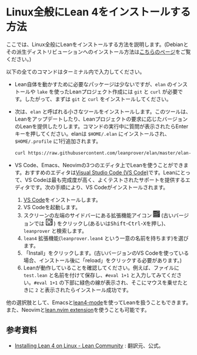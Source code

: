 # Linux全般にLean 4をインストールする方法

ここでは、Linux全般にLeanをインストールする方法を説明します。(Debianとその派生ディストリビューションへのインストール方法は[こちらのページ](./debian-ubuntu.md)をご覧ください。)

以下の全てのコマンドはターミナル内で入力してください。

* Lean自体を動かすために必要なパッケージは少ないですが、``elan`` のインストールや ``lake`` を使ったLeanプロジェクト作成には ``git`` と ``curl`` が必要です。したがって、まずは ``git`` と ``curl`` をインストールしてください。

* 次は、``elan`` と呼ばれる小さなツールをインストールします。このツールは、Leanをアップデートしたり、Leanプロジェクトの要求に応じたバージョンのLeanを提供したりします。コマンドの実行中に質問が表示されたらEnterキーを押してください。elanは ``$HOME/.elan`` にインストールされ、``$HOME/.profile`` に1行追加されます。
  ```bash
  curl https://raw.githubusercontent.com/leanprover/elan/master/elan-init.sh -sSf | sh
  ```

* VS Code、Emacs、Neovimの3つのエディタ上でLeanを使うことができます。おすすめのエディタは[Visual Studio Code (VS Code)](https://code.visualstudio.com/)です。Leanにとって、VS Codeは最も完成度が高く、よくテストされたサポートを提供するエディタです。次の手順により、VS Codeがインストールされます。

  1. [VS Code](https://code.visualstudio.com/)をインストールします。
  2. VS Codeを起動します。
  3. スクリーンの左端のサイドバーにある拡張機能アイコン ![(image of icon)](img/new-extensions-icon.png) (古いバージョンでは ![(image of icon)](img/extensions-icon.png) ) をクリックし(あるいは<kbd>Shift</kbd>-<kbd>Ctrl</kbd>-<kbd>X</kbd>を押し)、``leanprover`` と検索します。
  4. ``lean4`` 拡張機能(``leanprover.lean4`` という一意の名前を持ちます)を選びます。 
  5. 「Install」をクリックします。(古いバージョンのVS Codeを使っている場合、インストール後に「reload」をクリックする必要があります。)
  6. Leanが動作していることを確認してください。例えば、ファイルに ``test.lean`` と名前を付けて保存し、``#eval 1+1`` と入力してみてください。``#eval 1+1`` の下部に緑色の線が表示され、そこにマウスを乗せたときに ``2`` と表示されたらインストール成功です。

他の選択肢として、Emacsと[lean4-mode](https://github.com/leanprover/lean4-mode)を使ってLeanを扱うこともできます。また、Neovimと[lean.nvim extension](https://github.com/Julian/lean.nvim)を使うことも可能です。

## 参考資料
- [Installing Lean 4 on Linux - Lean Community](https://leanprover-community.github.io/install/linux.html) : 翻訳元、公式。
